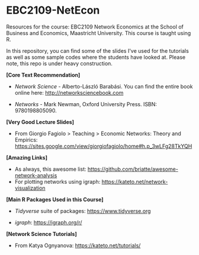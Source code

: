 # EBC2109-NetEcon

Resources for the course: EBC2109 Network Economics at the School of Business and Economics, Maastricht University. This course is taught using R.

In this repository, you can find some of the slides I've used for the tutorials as well as some sample codes where the students have looked at. Please note, this repo is under heavy construction.

**[Core Text Recommendation]**

-   *Network Science* - Alberto-László Barabási. You can find the entire book online here: <http://networksciencebook.com>

-   *Networks* - Mark Newman, Oxford University Press. ISBN: 9780198805090.

**[Very Good Lecture Slides]**

-   From Giorgio Fagiolo \> Teaching \> Economic Networks: Theory and Empirics: <https://sites.google.com/view/giorgiofagiolo/home#h.p_3wLFg28TkYQH>

**[Amazing Links]**

-   As always, this awesome list: <https://github.com/briatte/awesome-network-analysis>
-   For plotting networks using igraph: <https://kateto.net/network-visualization>

**[Main R Packages Used in this Course]**

-   *Tidyverse* suite of packages: <https://www.tidyverse.org>

-   *igraph*: <https://igraph.org/r/>

**[Network Science Tutorials]**

-   From Katya Ognyanova: <https://kateto.net/tutorials/>
